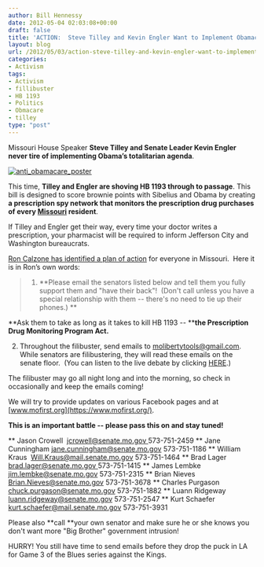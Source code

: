 ```yaml
---
author: Bill Hennessy
date: 2012-05-04 02:03:08+00:00
draft: false
title: 'ACTION:  Steve Tilley and Kevin Engler Want to Implement Obamacare. Stop Them.'
layout: blog
url: /2012/05/03/action-steve-tilley-and-kevin-engler-want-to-implement-obamacare-stop-them/
categories:
- Activism
tags:
- Activism
- fillibuster
- HB 1193
- Politics
- Obmacare
- tilley
type: "post"
---
```


Missouri House Speaker **Steve Tilley and Senate Leader Kevin Engler never tire of implementing Obama’s totalitarian agenda**.

[![anti_obamacare_poster](https://ludicrite.files.wordpress.com/2012/05/anti_obamacare_poster_thumb.jpg)
](https://ludicrite.files.wordpress.com/2012/05/anti_obamacare_poster.jpg)

This time, **Tilley and Engler are shoving HB 1193 through to passage**. This bill is designed to score brownie points with Sibelius and Obama by creating **a prescription spy network that monitors the prescription drug purchases of every [Missouri](https://www.recovery.org/browse/missouri/) resident**.

If Tilley and Engler get their way, every time your doctor writes a prescription, your pharmacist will be required to inform Jefferson City and Washington bureaucrats.

[Ron Calzone has identified a plan of action](https://www.mofirst.org/) for everyone in Missouri.  Here it is in Ron’s own words:



> 1) **Please email the senators listed below and tell them you fully support them and "have their back"!  (Don't call unless you have a special relationship with them -- there's no need to tie up their phones.) **

**Ask them to take as long as it takes to kill HB 1193 -- ****the Prescription Drug Monitoring Program Act.**

2) Throughout the filibuster, send emails to [molibertytools@gmail.com](mailto:molibertytools@gmail.com). While senators are filibustering, they will read these emails on the senate floor.  (You can listen to the live debate by clicking [HERE](https://www.senate.mo.gov/).)

The filibuster may go all night long and into the morning, so check in occasionally and keep the emails coming!

We will try to provide updates on various Facebook pages and at [www.mofirst.org](https://www.mofirst.org/).

**This is an important battle -- please pass this on and stay tuned!**

> 
> 
** Jason Crowell  [jcrowell@senate.mo.gov ](mailto:jcrowell@senate.mo.gov ) 573-751-2459
** Jane Cunningham [jane.cunningham@senate.mo.gov](mailto:jane.cunningham@senate.mo.gov) 573-751-1186
** William Kraus  [Will.Kraus@mail.senate.mo.gov](mailto:Will.Kraus@mail.senate.mo.gov) 573-751-1464
** Brad Lager  [brad.lager@senate.mo.gov ](mailto:brad.lager@senate.mo.gov ) 573-751-1415
** James Lembke  [jim.lembke@senate.mo.gov](mailto:jim.lembke@senate.mo.gov) 573-751-2315
** Brian Nieves [Brian.Nieves@senate.mo.gov](mailto:Brian.Nieves@senate.mo.gov) 573-751-3678
** Charles Purgason [chuck.purgason@senate.mo.gov](mailto:chuck.purgason@senate.mo.gov) 573-751-1882
** Luann Ridgeway [luann.ridgeway@senate.mo.gov](mailto:luann.ridgeway@senate.mo.gov) 573-751-2547
** Kurt Schaefer [kurt.schaefer@mail.senate.mo.gov](mailto:kurt.schaefer@mail.senate.mo.gov) 573-751-3931

Please also **call **your own senator and make sure he or she knows you don't want more "Big Brother" government intrusion!



HURRY! You still have time to send emails before they drop the puck in LA for Game 3 of the Blues series against the Kings.
